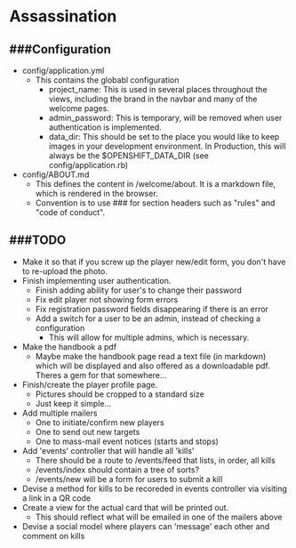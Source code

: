 # Assassination #
###Configuration
-------------------
- config/application.yml
  - This contains the globabl configuration
    - project_name: This is used in several places throughout the views, including the brand in the navbar and many of the welcome pages.
    - admin_password: This is temporary, will be removed when user authentication is implemented.
    - data_dir: This should be set to the place you would like to keep images in your development environment. In Production, this will always be the $OPENSHIFT_DATA_DIR (see config/application.rb)
- config/ABOUT.md
  - This defines the content in /welcome/about. It is a markdown file, which is rendered in the browser. 
  - Convention is to use ### for section headers such as "rules" and "code of conduct".

###TODO
------------------
- Make it so that if you screw up the player new/edit form, you don't have to re-upload the photo.
- Finish implementing user authentication.
  - Finish adding ability for user's to change their password
  - Fix edit player not showing form errors
  - Fix registration password fields disappearing if there is an error
  - Add a switch for a user to be an admin, instead of checking a configuration
    - This will allow for multiple admins, which is necessary.
- Make the handbook a pdf
  - Maybe make the handbook page read a text file (in markdown) which will be displayed and also offered as a downloadable pdf. Theres a gem for that somewhere...
- Finish/create the player profile page.
  - Pictures should be cropped to a standard size
  - Just keep it simple...
- Add multiple mailers
  - One to initiate/confirm new players
  - One to send out new targets 
  - One to mass-mail event notices (starts and stops)
- Add 'events' controller that will handle all 'kills'
  - There should be a route to /events/feed that lists, in order, all kills
  - /events/index should contain a tree of sorts?
  - /events/new will be a form for users to submit a kill
- Devise a method for kills to be recoreded in events controller via visiting a link in a QR code
- Create a view for the actual card that will be printed out.
  - This should reflect what will be emailed in one of the mailers above
- Devise a social model where players can 'message' each other and comment on kills
